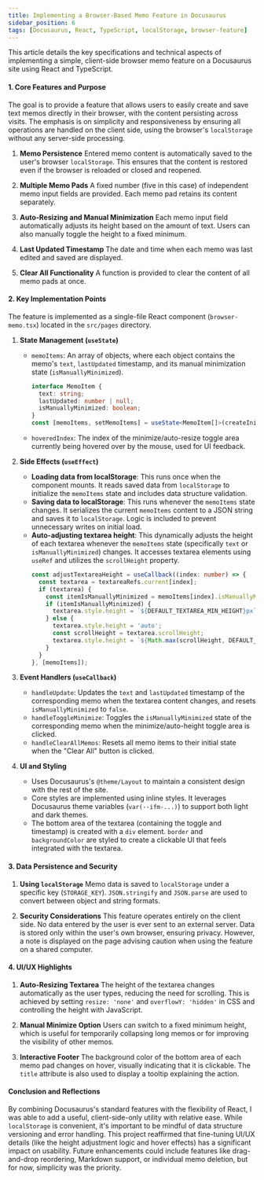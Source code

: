 ```yaml
---
title: Implementing a Browser-Based Memo Feature in Docusaurus
sidebar_position: 6
tags: [Docusaurus, React, TypeScript, localStorage, browser-feature]
---
```


This article details the key specifications and technical aspects of implementing a simple, client-side browser memo feature on a Docusaurus site using React and TypeScript.

#### 1. Core Features and Purpose

The goal is to provide a feature that allows users to easily create and save text memos directly in their browser, with the content persisting across visits. The emphasis is on simplicity and responsiveness by ensuring all operations are handled on the client side, using the browser's `localStorage` without any server-side processing.

<!-- truncate -->

1.  **Memo Persistence**
    Entered memo content is automatically saved to the user's browser `localStorage`. This ensures that the content is restored even if the browser is reloaded or closed and reopened.

2.  **Multiple Memo Pads**
    A fixed number (five in this case) of independent memo input fields are provided. Each memo pad retains its content separately.

3.  **Auto-Resizing and Manual Minimization**
    Each memo input field automatically adjusts its height based on the amount of text. Users can also manually toggle the height to a fixed minimum.

4.  **Last Updated Timestamp**
    The date and time when each memo was last edited and saved are displayed.

5.  **Clear All Functionality**
    A function is provided to clear the content of all memo pads at once.

#### 2. Key Implementation Points

The feature is implemented as a single-file React component (`browser-memo.tsx`) located in the `src/pages` directory.

1.  **State Management (`useState`)**
    *   `memoItems`: An array of objects, where each object contains the memo's `text`, `lastUpdated` timestamp, and its manual minimization state (`isManuallyMinimized`).
        ```typescript
        interface MemoItem {
          text: string;
          lastUpdated: number | null;
          isManuallyMinimized: boolean;
        }
        const [memoItems, setMemoItems] = useState<MemoItem[]>(createInitialMemoItems);
        ```
    *   `hoveredIndex`: The index of the minimize/auto-resize toggle area currently being hovered over by the mouse, used for UI feedback.

2.  **Side Effects (`useEffect`)**
    *   **Loading data from localStorage**: This runs once when the component mounts. It reads saved data from `localStorage` to initialize the `memoItems` state and includes data structure validation.
    *   **Saving data to localStorage**: This runs whenever the `memoItems` state changes. It serializes the current `memoItems` content to a JSON string and saves it to `localStorage`. Logic is included to prevent unnecessary writes on initial load.
    *   **Auto-adjusting textarea height**: This dynamically adjusts the height of each textarea whenever the `memoItems` state (specifically `text` or `isManuallyMinimized`) changes. It accesses textarea elements using `useRef` and utilizes the `scrollHeight` property.
        ```typescript
        const adjustTextareaHeight = useCallback((index: number) => {
          const textarea = textareaRefs.current[index];
          if (textarea) {
            const itemIsManuallyMinimized = memoItems[index].isManuallyMinimized;
            if (itemIsManuallyMinimized) {
              textarea.style.height = `${DEFAULT_TEXTAREA_MIN_HEIGHT}px`;
            } else {
              textarea.style.height = 'auto';
              const scrollHeight = textarea.scrollHeight;
              textarea.style.height = `${Math.max(scrollHeight, DEFAULT_TEXTAREA_MIN_HEIGHT)}px`;
            }
          }
        }, [memoItems]);
        ```

3.  **Event Handlers (`useCallback`)**
    *   `handleUpdate`: Updates the `text` and `lastUpdated` timestamp of the corresponding memo when the textarea content changes, and resets `isManuallyMinimized` to `false`.
    *   `handleToggleMinimize`: Toggles the `isManuallyMinimized` state of the corresponding memo when the minimize/auto-height toggle area is clicked.
    *   `handleClearAllMemos`: Resets all memo items to their initial state when the "Clear All" button is clicked.

4.  **UI and Styling**
    *   Uses Docusaurus's `@theme/Layout` to maintain a consistent design with the rest of the site.
    *   Core styles are implemented using inline styles. It leverages Docusaurus theme variables (`var(--ifm-...)`) to support both light and dark themes.
    *   The bottom area of the textarea (containing the toggle and timestamp) is created with a `div` element. `border` and `backgroundColor` are styled to create a clickable UI that feels integrated with the textarea.

#### 3. Data Persistence and Security

1.  **Using `localStorage`**
    Memo data is saved to `localStorage` under a specific key (`STORAGE_KEY`). `JSON.stringify` and `JSON.parse` are used to convert between object and string formats.

2.  **Security Considerations**
    This feature operates entirely on the client side. No data entered by the user is ever sent to an external server. Data is stored only within the user's own browser, ensuring privacy. However, a note is displayed on the page advising caution when using the feature on a shared computer.

#### 4. UI/UX Highlights

1.  **Auto-Resizing Textarea**
    The height of the textarea changes automatically as the user types, reducing the need for scrolling. This is achieved by setting `resize: 'none'` and `overflowY: 'hidden'` in CSS and controlling the height with JavaScript.

2.  **Manual Minimize Option**
    Users can switch to a fixed minimum height, which is useful for temporarily collapsing long memos or for improving the visibility of other memos.

3.  **Interactive Footer**
    The background color of the bottom area of each memo pad changes on hover, visually indicating that it is clickable. The `title` attribute is also used to display a tooltip explaining the action.

#### Conclusion and Reflections

By combining Docusaurus's standard features with the flexibility of React, I was able to add a useful, client-side-only utility with relative ease.
While `localStorage` is convenient, it's important to be mindful of data structure versioning and error handling.
This project reaffirmed that fine-tuning UI/UX details (like the height adjustment logic and hover effects) has a significant impact on usability.
Future enhancements could include features like drag-and-drop reordering, Markdown support, or individual memo deletion, but for now, simplicity was the priority.
